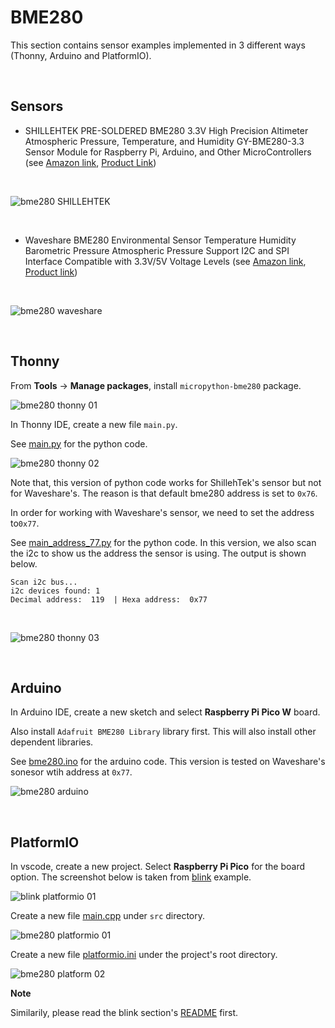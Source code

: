 # BME280

This section contains sensor examples implemented in 3 different ways (Thonny, Arduino and PlatformIO).


<br>

## Sensors

- SHILLEHTEK PRE-SOLDERED BME280 3.3V High Precision Altimeter Atmospheric Pressure, Temperature, and Humidity GY-BME280-3.3 Sensor Module for Raspberry Pi, Arduino, and Other MicroControllers (see [Amazon link](https://www.amazon.com/gp/product/B0BQFV883T/ref=ppx_yo_dt_b_asin_title_o08_s00?ie=UTF8&psc=1), [Product Link](https://shillehtek.com/products/pre-soldered-bme280-3-3v-high-precision-altimeter-atmospheric-pressure-temperature-and-humidity-gy-bme280-3-3-sensor-module-for-raspberry-pi-arduino-and-other-microcontrollers))

<br>

![bme280 SHILLEHTEK](../docs/bme280_SHILLEHTEK.jpg)

<br>

- Waveshare BME280 Environmental Sensor Temperature Humidity Barometric Pressure Atmospheric Pressure Support I2C and SPI Interface Compatible with 3.3V/5V Voltage Levels (see [Amazon link](https://www.amazon.com/gp/product/B088HJHJXG/ref=ppx_yo_dt_b_asin_title_o07_s00?ie=UTF8&psc=1), [Product link](https://www.waveshare.com/wiki/BME280_Environmental_Sensor))

<br>

![bme280 waveshare](../docs/bme280_Waveshare.jpg)



<br>

## Thonny

From **Tools** -> **Manage packages**, install `micropython-bme280` package. 

![bme280 thonny 01](../docs/bme280_thonny_01.png)


In Thonny IDE, create a new file `main.py`.

See [main.py](./thonny/main.py) for the python code.

![bme280 thonny 02](../docs/bme280_thonny_02.png)

Note that, this version of python code works for ShillehTek's sensor but not for Waveshare's. The reason is that default bme280 address is set to `0x76`.

In order for working with Waveshare's sensor, we need to set the address to`0x77`.

See [main_address_77.py](./thonny/main_address_77.py) for the python code. In this version, we also scan the i2c to show us the address the sensor is using. The output is shown below.

```
Scan i2c bus...
i2c devices found: 1
Decimal address:  119  | Hexa address:  0x77
```

<br>

![bme280 thonny 03](../docs/bme280_thonny_03.png)

<br>

## Arduino

In Arduino IDE, create a new sketch and select **Raspberry Pi Pico W** board.

Also install `Adafruit BME280 Library` library first. This will also install other dependent libraries.

See [bme280.ino](./arduino/bme280.ino) for the arduino code. This version is tested on Waveshare's sonesor wtih address at `0x77`.



![bme280 arduino](../docs/bme280_arduino.png)


<br>

## PlatformIO


In vscode, create a new project. Select **Raspberry Pi Pico** for the board option. The screenshot below is taken from [blink](../blink/README.md) example.

![blink platformio 01](../docs/blink_platformio_01.png)


Create a new file [main.cpp](./platformio/main.cpp) under `src` directory.

![bme280 platformio 01](../docs/bme280_platformio_01.png)


Create a new file [platformio.ini](./platformio/platformio.ini) under the project's root directory.


![bme280 platform 02](../docs/bme280_platformio_02.png) 


**Note**

Similarily, please read the blink section's [README](../blink/README.md) first.

<br>

